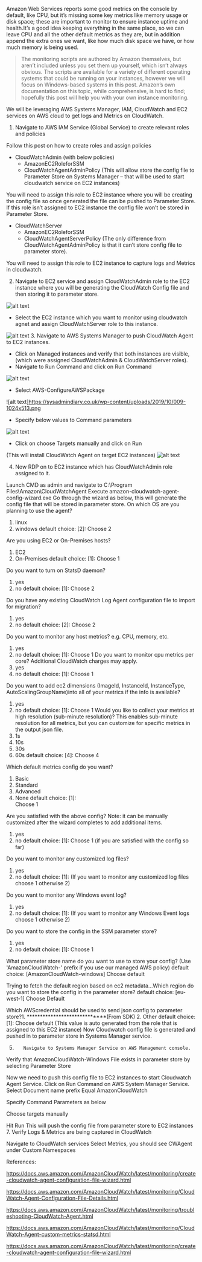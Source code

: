 Amazon Web Services reports some good metrics on the console by default, like CPU, but it’s missing some key metrics like memory usage or disk space; these are important to monitor to ensure instance uptime and health.It’s a good idea keeping everything in the same place, so we can leave CPU and all the other default metrics as they are, but in addition append the extra ones we want, like how much disk space we have, or how much memory is being used.

> The monitoring scripts are authored by Amazon themselves, but aren’t included unless you set them up yourself, which isn’t always obvious. The scripts are available for a variety of different operating systems that could be running on your instances, however we will focus on Windows-based systems in this post. Amazon’s own documentation on this topic, while comprehensive, is hard to find; hopefully this post will help you with your own instance monitoring.

We will be leveraging AWS Systems Manager, IAM, CloudWatch and EC2 services on AWS cloud to get logs and Metrics on CloudWatch.

1.  Navigate to AWS IAM Service (Global Service) to create relevant roles and policies

Follow this post on how to create roles and assign policies

-   CloudWatchAdmin (with below policies)
    -   AmazonEC2RoleforSSM
    -   CloudWatchAgentAdminPolicy (This will allow store the config file to Parameter Store on Systems Manager – that will be used to start cloudwatch service on EC2 instances)

You will need to assign this role to EC2 instance where you will be creating the config file so once generated the file can be pushed to Parameter Store. If this role isn’t assigned to EC2 instance the config file won’t be stored in Parameter Store.

-   CloudWatchServer
    -   AmazonEC2RoleforSSM
    -   CloudWatchAgentServerPolicy (The only difference from CloudWatchAgentAdminPolicy is that it can’t store config file to parameter store).
    
You will need to assign this role to EC2 instance to capture logs and Metrics in cloudwatch.

2.  Navigate to EC2 service and assign CloudWatchAdmin role to the EC2 instance where you will be generating the CloudWatch Config file and then storing it to parameter store.

![alt text](https://sysadmindiary.co.uk/wp-content/uploads/2019/10/006.png)

-   Select the EC2 instance which you want to monitor using cloudwatch agnet and assign CloudWatchServer role to this instance.

![alt text](https://sysadmindiary.co.uk/wp-content/uploads/2019/10/007.png)
3. Navigate to AWS Systems Manager to push CloudWatch Agent to EC2 instances.

-   Click on Managed instances and verify that both instances are visible, (which were assigned CloudWatchAdmin & CloudWatchServer roles).
-   Navigate to Run Command and click on Run Command

![alt text](https://sysadmindiary.co.uk/wp-content/uploads/2019/10/008-1024x432.png)
-   Select AWS-ConfigureAWSPackage

![alt text]https://sysadmindiary.co.uk/wp-content/uploads/2019/10/009-1024x513.png
-   Specify below values to Command parameters

![alt text](https://sysadmindiary.co.uk/wp-content/uploads/2019/10/010-1024x238.png)
-   Click on choose Targets manually and click on Run

(This will install CloudWatch Agent on target EC2 instances)
![alt text](https://sysadmindiary.co.uk/wp-content/uploads/2019/10/011-1024x390.png)

4. Now RDP on to EC2 instance which has CloudWatchAdmin role assigned to it.

Launch CMD as admin and navigate to C:\Program Files\Amazon\CloudWatchAgent
Execute amazon-cloudwatch-agent-config-wizard.exe
Go through the wizard as below, this will generate the config file that will be stored in parameter store.
On which OS are you planning to use the agent?
1. linux
2. windows
default choice: [2]:
Choose 2

Are you using EC2 or On-Premises hosts?
1. EC2
2. On-Premises
default choice: [1]:
Choose 1

Do you want to turn on StatsD daemon?
1. yes
2. no
default choice: [1]:
Choose 2

Do you have any existing CloudWatch Log Agent configuration file to import for migration?
1. yes
2. no
default choice: [2]:
Choose 2

Do you want to monitor any host metrics? e.g. CPU, memory, etc.
1. yes
2. no
default choice: [1]:
Choose 1
Do you want to monitor cpu metrics per core? Additional CloudWatch charges may apply.
1. yes
2. no
default choice: [1]:
Choose 1

Do you want to add ec2 dimensions (ImageId, InstanceId, InstanceType, AutoScalingGroupName)into all of your metrics if the info is available?
1. yes
2. no
default choice: [1]:
Choose 1
Would you like to collect your metrics at high resolution (sub-minute resolution)? This enables sub-minute resolution for all metrics, but you can customize for specific metrics in the output json file.
1. 1s
2. 10s
3. 30s
4. 60s
default choice: [4]:
Choose 4

Which default metrics config do you want?
1. Basic
2. Standard
3. Advanced
4. None
default choice: [1]:            
Choose 1

Are you satisfied with the above config? Note: it can be manually customized after the wizard completes to add additional items.
1. yes
2. no
default choice: [1]:
Choose 1 (if you are satisfied with the config so far)

Do you want to monitor any customized log files?
1. yes
2. no
default choice: [1]:
(If you want to monitor any customized log files choose 1 otherwise 2)

Do you want to monitor any Windows event log?
1. yes
2. no
default choice: [1]:
(If you want to monitor any Windows Event logs choose 1 otherwise 2)

Do you want to store the config in the SSM parameter store?
1. yes
2. no
default choice: [1]:
Choose 1

What parameter store name do you want to use to store your config? (Use 'AmazonCloudWatch-' prefix if you use our managed AWS policy)
default choice: [AmazonCloudWatch-windows]
Choose default

Trying to fetch the default region based on ec2 metadata...Which region do you want to store the config in the parameter store?
default choice: [eu-west-1]
Choose Default

Which AWScredential should be used to send json config to parameter store?1. *****************************(From SDK)
2. Other
default choice: [1]:
Choose default
(This value is auto generated from the role that is assigned to
this EC2 instance)
Now Cloudwatch config file is generated and pushed in to parameter store in Systems Manager service.

5.        Navigate to Systems Manager Service on AWS Management console.

Verify that AmazonCloudWatch-Windows File exists in parameter store by selecting Parameter Store

Now we need to push this config file to EC2 instances to start Cloudwatch Agent Service.
Click on Run Command on AWS System Manager Service.
Select Document name prefix Equal AmazonCloudWatch

Specify Command Parameters as below

Choose targets manually

Hit Run
This will push the config file from parameter store to EC2 instances
7. Verify Logs & Metrics are being captured in CloudWatch

Navigate to CloudWatch services
Select Metrics, you should see CWAgent under Custom Namespaces

References:

https://docs.aws.amazon.com/AmazonCloudWatch/latest/monitoring/create-cloudwatch-agent-configuration-file-wizard.html

https://docs.aws.amazon.com/AmazonCloudWatch/latest/monitoring/CloudWatch-Agent-Configuration-File-Details.html

https://docs.aws.amazon.com/AmazonCloudWatch/latest/monitoring/troubleshooting-CloudWatch-Agent.html

https://docs.aws.amazon.com/AmazonCloudWatch/latest/monitoring/CloudWatch-Agent-custom-metrics-statsd.html

https://docs.aws.amazon.com/AmazonCloudWatch/latest/monitoring/create-cloudwatch-agent-configuration-file-wizard.html

